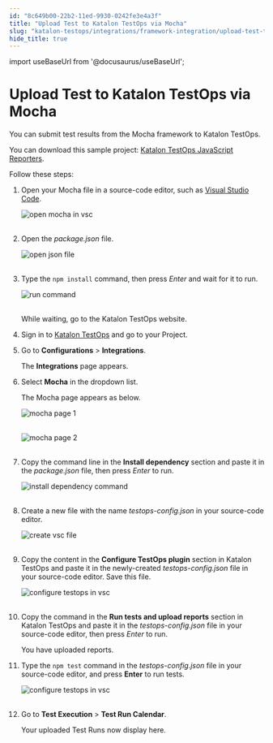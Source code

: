 ```yaml
---
id: "8c649b00-22b2-11ed-9930-0242fe3e4a3f"
title: "Upload Test to Katalon TestOps via Mocha"
slug: "katalon-testops/integrations/framework-integration/upload-test-to-katalon-testops-via-mocha"
hide_title: true
---
```

import useBaseUrl from '@docusaurus/useBaseUrl';


# <a id="id" class="anchor_top_offset"/><a id="ariaid-title1" class="anchor_top_offset"/>Upload Test to Katalon TestOps via Mocha

<p xmlns="http://www.w3.org/1999/xhtml" className="p">You can submit test results from the Mocha framework to Katalon TestOps.</p> 
<p xmlns="http://www.w3.org/1999/xhtml" className="p">You can download this sample project: <a className="xref j-external-link" href="https://github.com/katalon-studio/testops-report-js.git" target="_blank">Katalon TestOps JavaScript Reporters</a>.</p> 
<p xmlns="http://www.w3.org/1999/xhtml" className="p">Follow these steps:</p> 
<ol xmlns="http://www.w3.org/1999/xhtml" className="ol"><li className="li">     <p className="p">Open your Mocha file in a source-code editor, such as <a className="xref j-external-link" href="https://code.visualstudio.com" target="_blank">Visual Studio Code</a>.</p>     <p className="p"> <img className="image" src={useBaseUrl("https://github.com/katalon-studio/docs-images/raw/master/katalon-analytics/docs/kt-upload-test-mocha/kt_vs_code_open_mocha.png")} alt="open mocha in vsc" /><br /><br />     </p>   </li><li className="li">     <p className="p">Open the <em className="ph i">package.json</em> file.</p>     <p className="p"> <img className="image" src={useBaseUrl("https://github.com/katalon-studio/docs-images/raw/master/katalon-analytics/docs/kt-upload-test-mocha/kt_vs_code_package_json.png")} alt="open json file" /><br /><br />     </p>   </li><li className="li">     <p className="p">Type the <code className="ph codeph">npm install</code> command, then press <em className="ph i">Enter</em> and wait for it to run.</p>     <p className="p"> <img className="image" src={useBaseUrl("https://github.com/katalon-studio/docs-images/raw/master/katalon-analytics/docs/kt-upload-test-mocha/kt_vs_code_mocha_json_install.png")} alt="run command" /><br /><br />     </p>     <p className="p">While waiting, go to the Katalon TestOps website.</p>   </li><li className="li">     <p className="p">Sign in to <a className="xref j-external-link" href="https://testops.katalon.io/login" target="_blank">Katalon TestOps</a> and go to your Project.</p>   </li><li className="li">     <p className="p">Go to <strong className="ph b">Configurations</strong> &gt; <strong className="ph b">Integrations</strong>.</p>     <p className="p">The <strong className="ph b">Integrations</strong> page appears.</p>   </li><li className="li">     <p className="p">Select <strong className="ph b">Mocha</strong> in the dropdown list.</p>     <p className="p">The Mocha page appears as below.</p>     <p className="p"> <img className="image" src={useBaseUrl("https://github.com/katalon-studio/docs-images/raw/master/katalon-analytics/docs/kt-upload-test-mocha/mocha-page-1.png")} alt="mocha page 1" /><br /><br />     </p>     <p className="p"> <img className="image" src={useBaseUrl("https://github.com/katalon-studio/docs-images/raw/master/katalon-analytics/docs/kt-upload-test-mocha/mocha-page-2.png")} alt="mocha page 2" /><br /><br />     </p>   </li><li className="li">     <p className="p">Copy the command line in the <strong className="ph b">Install dependency</strong> section and paste it in the <em className="ph i">package.json</em> file, then press <em className="ph i">Enter</em> to run.</p>     <p className="p"> <img className="image" src={useBaseUrl("https://github.com/katalon-studio/docs-images/raw/master/katalon-analytics/docs/kt-upload-test-mocha/kt_vs_code_mocha_paste_bash.png")} alt="install dependency command" /><br /><br />     </p>   </li><li className="li">     <p className="p">Create a new file with the name <em className="ph i">testops-config.json</em> in your source-code editor.</p>     <p className="p"> <img className="image" src={useBaseUrl("https://github.com/katalon-studio/docs-images/raw/master/katalon-analytics/docs/kt-upload-test-mocha/kt_vs_code_creat_testops_config.png")} alt="create vsc file" /><br /><br />     </p>   </li><li className="li">     <p className="p">Copy the content in the <strong className="ph b">Configure TestOps plugin</strong> section in Katalon TestOps and paste it in the newly-created <em className="ph i">testops-config.json</em> file in your source-code editor. Save this file.</p>     <p className="p"> <img className="image" src={useBaseUrl("https://github.com/katalon-studio/docs-images/raw/master/katalon-analytics/docs/kt-upload-test-mocha/kt_vs_code_paste_testops_config.png")} alt="configure testops in vsc" /><br /><br />     </p>   </li><li className="li">     <p className="p">Copy the command in the <strong className="ph b">Run tests and upload reports</strong> section in Katalon TestOps and paste it in the <em className="ph i">testops-config.json</em> file in your source-code editor, then press <em className="ph i">Enter</em> to run.</p>     <p className="p">You have uploaded reports.</p>   </li><li className="li">     <p className="p">Type the <code className="ph codeph">npm test</code> command in the <em className="ph i">testops-config.json</em> file in your source-code editor, and press <strong className="ph b">Enter</strong> to run tests.</p>     <p className="p"> <img className="image" src={useBaseUrl("https://github.com/katalon-studio/docs-images/raw/master/katalon-analytics/docs/kt-upload-test-mocha/kt_vs_code_npm_test.png")} alt="configure testops in vsc" /><br /><br />     </p>   </li><li className="li">     <p className="p">Go to <strong className="ph b">Test Execution</strong> &gt; <strong className="ph b">Test Run Calendar</strong>.</p>     <p className="p">Your uploaded Test Runs now display here.</p>   </li></ol> 
